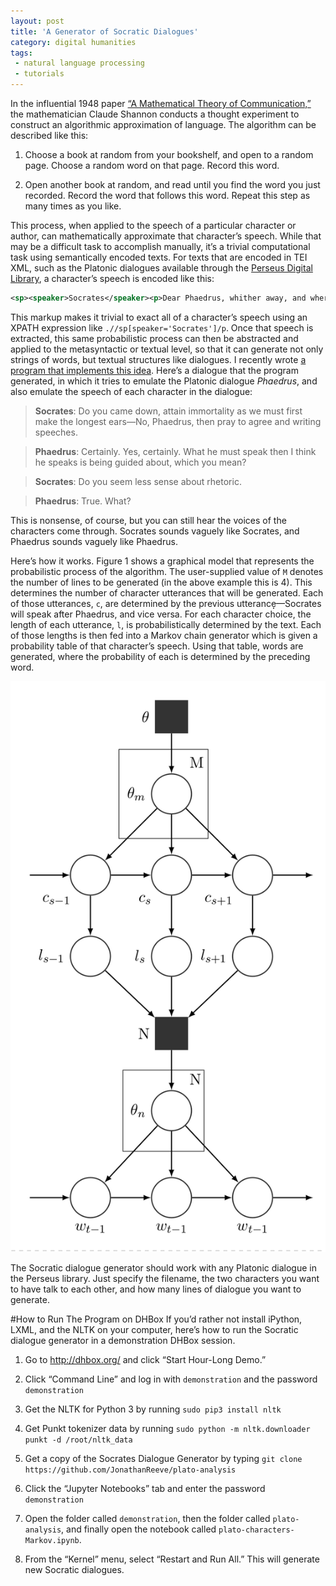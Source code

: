 ```yaml
---
layout: post
title: 'A Generator of Socratic Dialogues'
category: digital humanities
tags:
 - natural language processing
 - tutorials
---
```


In the influential 1948 paper [“A Mathematical Theory of Communication,”](http://ieeexplore.ieee.org/xpl/articleDetails.jsp?arnumber=6773024) the mathematician Claude Shannon conducts a thought experiment to construct an algorithmic approximation of language. The algorithm can be described like this: 

1. Choose a book at random from your bookshelf, and open to a random page. Choose a random word on that page. Record this word. 

2. Open another book at random, and read until you find the word you just recorded. Record the word that follows this word. Repeat this step as many times as you like. 

This process, when applied to the speech of a particular character or author, can mathematically approximate that character’s speech. While that may be a difficult task to accomplish manually, it’s a trivial computational task using semantically encoded texts. For texts that are encoded in TEI XML, such as the Platonic dialogues available through the [Perseus Digital Library](http://www.perseus.tufts.edu/hopper/), a character’s speech is encoded like this: 

```xml
<sp><speaker>Socrates</speaker><p>Dear Phaedrus, whither away, and where do you come from?</p></sp>
```

This markup makes it trivial to exact all of a character’s speech using an XPATH expression like `.//sp[speaker='Socrates']/p`. Once that speech is extracted, this same probabilistic process can then be abstracted and applied to the metasyntactic or textual level, so that it can generate not only strings of words, but textual structures like dialogues. I recently wrote [a program that implements this idea](https://github.com/JonathanReeve/plato-analysis/blob/master/plato-characters-Markov.ipynb). Here’s a dialogue that the program generated, in which it tries to emulate the Platonic dialogue _Phaedrus_, and also emulate the speech of each character in the dialogue: 

>**Socrates**: Do you came down, attain immortality as we must first make the longest ears—No, Phaedrus, then pray to agree and writing speeches. 

>**Phaedrus**: Certainly. Yes, certainly. What he must speak then I think he speaks is being guided about, which you mean? 

>**Socrates**: Do you seem less sense about rhetoric. 

>**Phaedrus**: True. What? 

This is nonsense, of course, but you can still hear the voices of the characters come through. Socrates sounds vaguely like Socrates, and Phaedrus sounds vaguely like Phaedrus. 

Here’s how it works. Figure 1 shows a graphical model that represents the probabilistic process of the algorithm. The user-supplied value of `M` denotes the number of lines to be generated (in the above example this is 4). This determines the number of character utterances that will be generated. Each of those utterances, `c`, are determined by the previous utterancẹ̣—Socrates will speak after Phaedrus, and vice versa. For each character choice, the length of each utterance, `l`, is probabilistically determined by the text. Each of those lengths is then fed into a Markov chain generator which is given a probability table of that character’s speech. Using that table, words are generated, where the probability of each is determined by the preceding word. 

![Figure 1](/images/socratic-dialogue-generator/socrates-gm.png)

The Socratic dialogue generator should work with any Platonic dialogue in the Perseus library. Just specify the filename, the two characters you want to have talk to each other, and how many lines of dialogue you want to generate. 

#How to Run The Program on DHBox
If you’d rather not install iPython, LXML, and the NLTK on your computer, here’s how to run the Socratic dialogue generator in a demonstration DHBox session. 

1. Go to http://dhbox.org/ and click “Start Hour-Long Demo.” 

2. Click “Command Line” and log in with `demonstration` and the password `demonstration`

3. Get the NLTK for Python 3 by running `sudo pip3 install nltk`

4. Get Punkt tokenizer data by running `sudo python -m nltk.downloader punkt -d /root/nltk_data`

4. Get a copy of the Socrates Dialogue Generator by typing `git clone https://github.com/JonathanReeve/plato-analysis`

5. Click the “Jupyter Notebooks” tab and enter the password `demonstration`

6. Open the folder called `demonstration`, then the folder called `plato-analysis`, and finally open the notebook called `plato-characters-Markov.ipynb`. 

7. From the “Kernel” menu, select “Restart and Run All.” This will generate new Socratic dialogues. 
